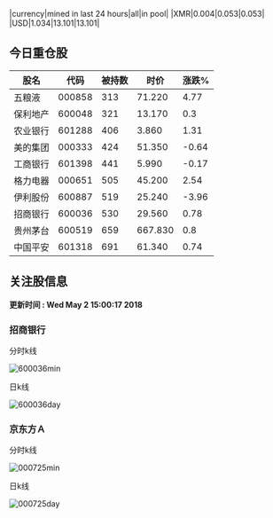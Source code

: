 |currency|mined in last 24 hours|all|in pool|
|XMR|0.004|0.053|0.053|
|USD|1.034|13.101|13.101|

## 今日重仓股 

|股名|代码|被持数|时价|涨跌%|
|---|---|---|---|---|
|五粮液|000858|313|71.220|4.77|
|保利地产|600048|321|13.170|0.3|
|农业银行|601288|406|3.860|1.31|
|美的集团|000333|424|51.350|-0.64|
|工商银行|601398|441|5.990|-0.17|
|格力电器|000651|505|45.200|2.54|
|伊利股份|600887|519|25.240|-3.96|
|招商银行|600036|530|29.560|0.78|
|贵州茅台|600519|659|667.830|0.8|
|中国平安|601318|691|61.340|0.74|

## 关注股信息
**更新时间 : Wed May  2 15:00:17 2018**
### 招商银行 
分时k线

![600036min](http://image.sinajs.cn/newchart/min/n/sh600036.gif)

日k线

![600036day](http://image.sinajs.cn/newchart/daily/n/sh600036.gif)

### 京东方Ａ 
分时k线

![000725min](http://image.sinajs.cn/newchart/min/n/sz000725.gif)

日k线

![000725day](http://image.sinajs.cn/newchart/daily/n/sz000725.gif)
